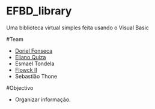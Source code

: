 EFBD_library
============

Uma biblioteca virtual simples feita usando o Visual Basic

#Team

* [Doriel Fonseca](https://github.com/doriel "Doriel")
* [Eliano Quiza](https://github.com/ElianoAntonio "Eliano Antonio")
*  Esmael Tondela
* [Flowck II](https://github.com/Flowck "Flowck II")
*  Sebastião Thone



#Objectivo
* Organizar informação. 

    

